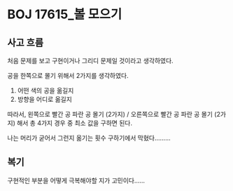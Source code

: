 # BOJ 17615_볼 모으기

## 사고 흐름

처음 문제를 보고 구현이거나 그리디 문제일 것이라고 생각하였다.

공을 한쪽으로 몰기 위해서 2가지를 생각하였다.
1. 어떤 색의 공을 옮길지
2. 방향을 어디로 옮길지

따라서, 왼쪽으로 빨간 공 파란 공 몰기 (2가지) / 오른쪽으로 빨간 공 파란 공 몰기 (2가지) 해서 총 4가지 경우 중 최소 값을 구하면 된다.

나는 머리가 굳어서 그런지 옮기는 횟수 구하기에서 막혔다.........


## 복기

구현적인 부분을 어떻게 극복해야할 지가 고민이다......